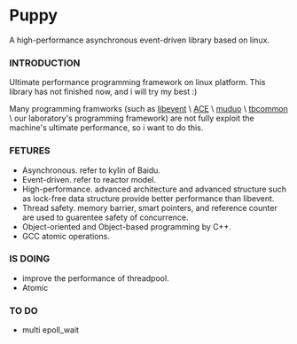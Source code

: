 Puppy
=============

A high-performance asynchronous event-driven library based on linux.


### INTRODUCTION
Ultimate performance programming framework on linux platform. This library has not finished now, and i will try my best :)

Many programming framworks (such as [libevent](http://www.libevent.org/) \ [ACE](http://www.cs.wustl.edu/~schmidt/ACE.html) \ [muduo](https://code.google.com/p/muduo/) \ [tbcommon](http://code.taobao.org/p/tb-common-utils/src/) \ our laboratory's programming framework) are not fully exploit the machine's ultimate performance, so i want to do this.


### FETURES
 * Asynchronous. refer to kylin of Baidu.
 * Event-driven. refer to reactor model.
 * High-performance. advanced architecture and advanced structure such as lock-free data structure provide better performance than libevent.
 * Thread safety. memory barrier, smart pointers, and reference counter are used to guarentee safety of concurrence.
 * Object-oriented and Object-based programming by C++.
 * GCC atomic operations.


### IS DOING
 * improve the performance of threadpool.
 * Atomic
 
### TO DO
 * multi epoll_wait
